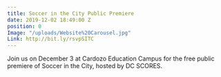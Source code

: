 ```yaml
---
title: Soccer in the City Public Premiere
date: 2019-12-02 18:49:00 Z
position: 0
Image: "/uploads/Website%20Carousel.jpg"
Link: http://bit.ly/rsvpSITC
---
```


Join us on December 3 at Cardozo Education Campus for the free public premiere of Soccer in the City, hosted by DC SCORES.